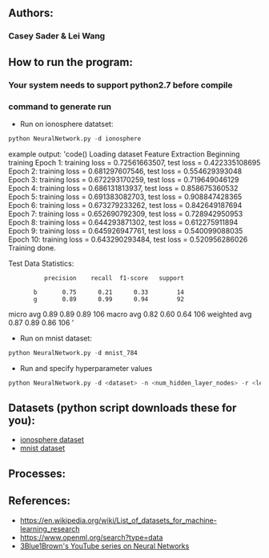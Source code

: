 ## Authors:
### Casey Sader & Lei Wang

## How to run the program:
### Your system needs to support python2.7 before compile

### command to generate run
* Run on ionosphere datatset:
```python
python NeuralNetwork.py -d ionosphere
```
example output:
'code()
Loading dataset
Feature Extraction
Beginning training
Epoch 1: training loss = 0.72561663507, test loss = 0.422335108695
Epoch 2: training loss = 0.681297607546, test loss = 0.554629393048
Epoch 3: training loss = 0.672293170259, test loss = 0.719649046129
Epoch 4: training loss = 0.686131813937, test loss = 0.858675360532
Epoch 5: training loss = 0.691383082703, test loss = 0.908847428365
Epoch 6: training loss = 0.673279233262, test loss = 0.842649187694
Epoch 7: training loss = 0.652690792309, test loss = 0.728942950953
Epoch 8: training loss = 0.644293871302, test loss = 0.612275911894
Epoch 9: training loss = 0.645926947761, test loss = 0.540099088035
Epoch 10: training loss = 0.643290293484, test loss = 0.520956286026
Training done.

Test Data Statistics:

              precision    recall  f1-score   support

           b       0.75      0.21      0.33        14
           g       0.89      0.99      0.94        92

   micro avg       0.89      0.89      0.89       106
   macro avg       0.82      0.60      0.64       106
weighted avg       0.87      0.89      0.86       106
'

* Run on mnist dataset:
```python
python NeuralNetwork.py -d mnist_784
```
* Run and specify hyperparameter values 
```python
python NeuralNetwork.py -d <dataset> -n <num_hidden_layer_nodes> -r <learning_rate> -e <epochs> -b <batch_size>
```

## Datasets (python script downloads these for you):
* [ionosphere dataset](https://www.openml.org/d/59)
* [mnist dataset](https://www.openml.org/d/554)

## Processes:


## References:
* https://en.wikipedia.org/wiki/List_of_datasets_for_machine-learning_research
* https://www.openml.org/search?type=data
* [3Blue1Brown's YouTube series on Neural Networks](https://www.youtube.com/playlist?list=PLZHQObOWTQDNU6R1_67000Dx_ZCJB-3pi)